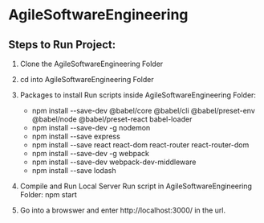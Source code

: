 # AgileSoftwareEngineering

## Steps to Run Project:
1. Clone the AgileSoftwareEngineering Folder
2. cd into AgileSoftwareEngineering Folder

3. Packages to install 
    Run scripts inside AgileSoftwareEngineering Folder:

    * npm install --save-dev @babel/core @babel/cli @babel/preset-env @babel/node @babel/preset-react babel-loader
    * npm install --save-dev -g nodemon
    * npm install --save express
    * npm install --save react react-dom react-router react-router-dom
    * npm install --save-dev -g webpack 
    * npm install --save-dev webpack-dev-middleware
    * npm install --save lodash

4. Compile and Run Local Server
    Run script in AgileSoftwareEngineering Folder:
    npm start

5. Go into a browswer and enter http://localhost:3000/ in the url.

